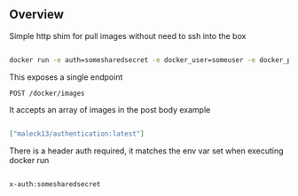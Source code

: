 ## Overview

Simple http shim for pull images without need to ssh into the box

```bash

docker run -e auth=somesharedsecret -e docker_user=someuser -e docker_pass=somepass -e docker_email=some@test.com -v /var/run/docker.sock:/var/run/docker.sock  -p 3000:3000 -it  maleck13/ose_shim:1.0

```

This exposes a single endpoint

```
POST /docker/images

```

It accepts an array of images in the post body example

```json

["maleck13/authentication:latest"]

```

There is a header auth required, it matches the env var set when executing docker run

```

x-auth:somesharedsecret

```

